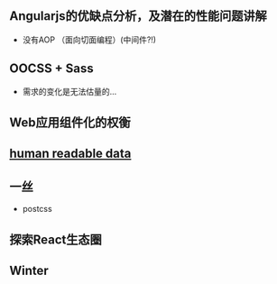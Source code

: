 ## Angularjs的优缺点分析，及潜在的性能问题讲解

* 没有AOP （面向切面编程）(中间件?!)

## OOCSS + Sass

* 需求的变化是无法估量的...

## Web应用组件化的权衡

## [human readable data](http://jiongks.name/slides/human-readable-data/)

## 一丝

* postcss

## 探索React生态圈

## Winter
